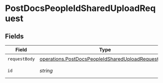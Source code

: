 # PostDocsPeopleIdSharedUploadRequest


## Fields

| Field                                                                                                                           | Type                                                                                                                            | Required                                                                                                                        | Description                                                                                                                     |
| ------------------------------------------------------------------------------------------------------------------------------- | ------------------------------------------------------------------------------------------------------------------------------- | ------------------------------------------------------------------------------------------------------------------------------- | ------------------------------------------------------------------------------------------------------------------------------- |
| `requestBody`                                                                                                                   | [operations.PostDocsPeopleIdSharedUploadRequestBody](../../../sdk/models/operations/postdocspeopleidshareduploadrequestbody.md) | :heavy_check_mark:                                                                                                              | N/A                                                                                                                             |
| `id`                                                                                                                            | *string*                                                                                                                        | :heavy_check_mark:                                                                                                              | Employee ID.                                                                                                                    |